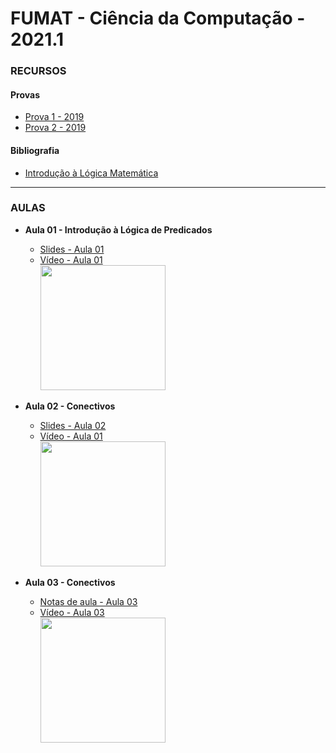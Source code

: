 # FUMAT - Ciência da Computação - 2021.1

### RECURSOS
#### Provas
* [Prova 1 - 2019](https://github.com/kennedyaraujo/ifc/blob/main/fumat/provas/2019-prova1.pdf)
* [Prova 2 - 2019](https://github.com/kennedyaraujo/ifc/blob/main/fumat/provas/2019-prova2.pdf)

#### Bibliografia
* [Introdução à Lógica Matemática](https://www.google.com.br/books/edition/Inicia%C3%A7%C3%A3o_%C3%A0_l%C3%B3gica_matem%C3%A1tica/s7GKHIjAQC4C?hl=pt-BR&gbpv=1&dq=inicia%C3%A7%C3%A3o+a+logica+matematica&printsec=frontcover) 

---

### AULAS
* **Aula 01 - Introdução à Lógica de Predicados**   
    * [Slides - Aula 01](https://github.com/kennedyaraujo/ifc/blob/main/fumat/slides/aula01-intro.pdf)
    * [Vídeo - Aula 01](https://youtu.be/haYJo5XugzI) <br/>
    <a href="https://youtu.be/haYJo5XugzI"> <img src="https://img.youtube.com/vi/haYJo5XugzI/maxresdefault.jpg" width="200"></a>  
    <!-- [![Vídeo - Aula 01](https://img.youtube.com/vi/JAkcA0eMRFg/maxresdefault.jpg)](https://youtu.be/JAkcA0eMRFg) -->

* **Aula 02 - Conectivos**
    * [Slides - Aula 02](https://github.com/kennedyaraujo/ifc/blob/main/fumat/slides/aula-02-conectivos.pdf)
    * [Vídeo - Aula 01](https://youtu.be/zQMZG6hHs0E) <br/>
    <a href="https://youtu.be/zQMZG6hHs0E"> <img src="https://img.youtube.com/vi/zQMZG6hHs0E/maxresdefault.jpg" width="200"></a>   
* **Aula 03 - Conectivos**
    * [Notas de aula - Aula 03](https://github.com/kennedyaraujo/ifc/blob/main/fumat/notas-de-aula/aula3.png)
    * [Vídeo - Aula 03](https://youtu.be/MK4uxmB5kxw) <br/>
    <a href="https://youtu.be/MK4uxmB5kxw"> <img src="https://img.youtube.com/vi/MK4uxmB5kxw/maxresdefault.jpg" width="200"></a>
    

